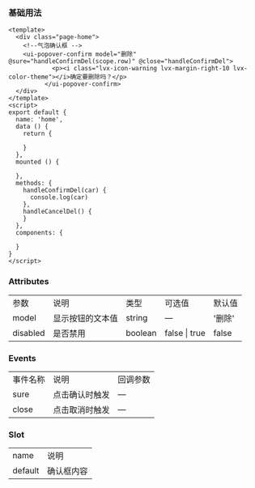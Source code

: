 ### 基础用法

	<template>
	  <div class="page-home">
	    <!--气泡确认框 -->
	    <ui-popover-confirm model="删除" @sure="handleConfirmDel(scope.row)" @close="handleConfirmDel">
                <p><i class="lvx-icon-warning lvx-margin-right-10 lvx-color-theme"></i>确定要删除吗？</p>
              </ui-popover-confirm>
	  </div>
	</template>
	<script>
	export default {
	  name: 'home',
	  data () {
	    return {
	      
	    }
	  },
	  mounted () {
	   
	  },
	  methods: {
	    handleConfirmDel(car) {
	      console.log(car)      
	    },
	    handleCancelDel() {
	    }
	  },
	  components: {
	    
	  }
	}
	</script>

###  Attributes
<table>
<tr>
	<td>参数</td>
	<td>说明</td>
	<td>类型</td>
	<td>可选值</td>
	<td>默认值</td>
</tr>
<tr>
	<td>model</td>
	<td>显示按钮的文本值</td>
	<td>string</td>
	<td>—</td>
	<td>'删除'</td>
</tr>
<tr>
	<td>disabled</td>
	<td>是否禁用</td>
	<td>boolean</td>
	<td>false | true</td>
	<td>false</td>
</tr>
</table>

###  Events
<table>
<tr>
	<td>事件名称</td>
	<td>说明</td>
	<td>回调参数</td>
</tr>
<tr>
	<td>sure</td>
	<td>点击确认时触发</td>
	<td>—</td>
</tr>
<tr>
	<td>close</td>
	<td>点击取消时触发</td>
	<td>—</td>
</tr>
</table>

### Slot
<table>
<tr>
	<td>name</td>
	<td>说明</td>
</tr>
<tr>
	<td>default</td>
	<td>确认框内容</td>
</tr>
</table>

